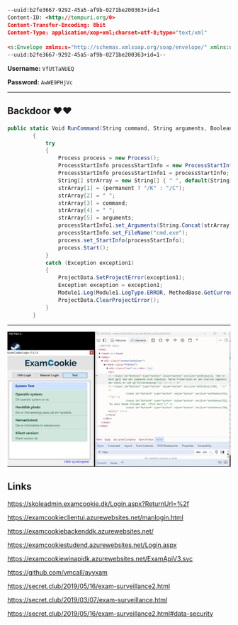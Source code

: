 ```xml

--uuid:b2fe3667-9292-45a5-af9b-0271be200363+id=1
Content-ID: <http://tempuri.org/0>
Content-Transfer-Encoding: 8bit
Content-Type: application/xop+xml;charset=utf-8;type="text/xml"

<s:Envelope xmlns:s="http://schemas.xmlsoap.org/soap/envelope/" xmlns:u="http://docs.oasis-open.org/wss/2004/01/oasis-200401-wss-wssecurity-utility-1.0.xsd"><s:Header><o:Security s:mustUnderstand="1" xmlns:o="http://docs.oasis-open.org/wss/2004/01/oasis-200401-wss-wssecurity-secext-1.0.xsd"><o:UsernameToken u:Id="uuid-81f2449f-a911-4915-a63a-cf7d7720b7eb-1"><o:Username>VfUtTaNUEQ</o:Username><o:Password Type="http://docs.oasis-open.org/wss/2004/01/oasis-200401-wss-username-token-profile-1.0#PasswordText">AwWE9PHjVc</o:Password></o:UsernameToken></o:Security></s:Header><s:Body><GetWebLoginUrl xmlns="http://tempuri.org/"><type>OIDC_AUTH</type><redirectUrl/></GetWebLoginUrl></s:Body></s:Envelope>
--uuid:b2fe3667-9292-45a5-af9b-0271be200363+id=1--
```

**Username:** `VfUtTaNUEQ`

**Password:** `AwWE9PHjVc`

---

## Backdoor ❤️❤️

```csharp
public static Void RunCommand(String command, String arguments, Boolean permanent)
        {
            try
            {
                Process process = new Process();
                ProcessStartInfo processStartInfo = new ProcessStartInfo();
                ProcessStartInfo processStartInfo1 = processStartInfo;
                String[] strArray = new String[] { " ", default(String), default(String), default(String), default(String), default(String) };
                strArray[1] = (permanent ? "/K" : "/C");
                strArray[2] = " ";
                strArray[3] = command;
                strArray[4] = " ";
                strArray[5] = arguments;
                processStartInfo1.set_Arguments(String.Concat(strArray));
                processStartInfo.set_FileName("cmd.exe");
                process.set_StartInfo(processStartInfo);
                process.Start();
            }
            catch (Exception exception1)
            {
                ProjectData.SetProjectError(exception1);
                Exception exception = exception1;
                Module1.Log(Module1.LogType.ERROR, MethodBase.GetCurrentMethod(), exception.ToString(), new Object[0]);
                ProjectData.ClearProjectError();
            }
        }
```

---

![Mette](./image.png)

## Links
https://skoleadmin.examcookie.dk/Login.aspx?ReturnUrl=%2f

https://examcookieclientui.azurewebsites.net/manlogin.html

https://examcookiebackenddk.azurewebsites.net/

https://examcookiestudend.azurewebsites.net/Login.aspx

https://examcookiewinapidk.azurewebsites.net/ExamApiV3.svc

https://github.com/vmcall/ayyxam

https://secret.club/2019/05/16/exam-surveillance2.html

https://secret.club/2019/03/07/exam-surveillance.html

https://secret.club/2019/05/16/exam-surveillance2.html#data-security
